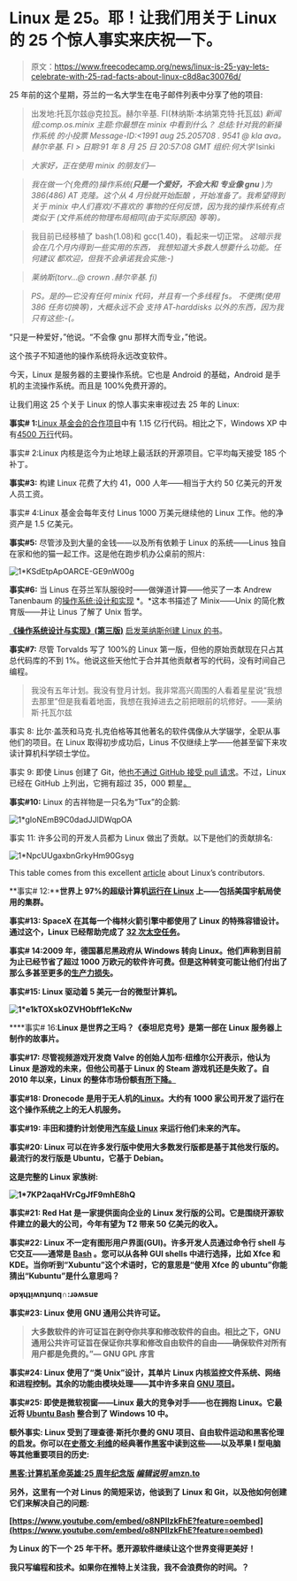 # Linux 是 25。耶！让我们用关于 Linux 的 25 个惊人事实来庆祝一下。

> 原文：<https://www.freecodecamp.org/news/linux-is-25-yay-lets-celebrate-with-25-rad-facts-about-linux-c8d8ac30076d/>

25 年前的这个星期，芬兰的一名大学生在电子邮件列表中分享了他的项目:

> 出发地:托瓦尔兹@克拉瓦。赫尔辛基. FI(林纳斯·本纳第克特·托瓦兹)
> *新闻组:comp.os.minix*
> *主题:你最想在 minix 中看到什么？*
> *总结:针对我的新操作系统*
> *的小投票 Message-ID:<1991 aug 25.205708 . 9541 @ kla ava。赫尔辛基. FI >*
> *日期:91 年 8 月 25 日 20:57:08 GMT*
> *组织:何大学* lsinki

> *大家好，正在使用 minix 的朋友们—*

> *我在做一个(免费的)操作系统(**只是一个爱好，不会大和***
> ***专业像 gnu** )为 386(486) AT 克隆。这个从 4 月份就开始酝酿*
> *，开始准备了。我希望得到关于 minix 中人们喜欢/不喜欢的*
> *事物的任何反馈，因为我的操作系统有点类似于*
> *(文件系统的物理布局相同(由于实际原因)*
> *等等)。*

> 我目前已经移植了 bash(1.08)和 gcc(1.40)，看起来一切正常。
> *这暗示我会在几个月内得到一些实用的东西，*
> *我想知道大多数人想要什么功能。任何建议*
> *都欢迎，但我不会承诺我会实施:-)*

> *莱纳斯(torv…@ crown .赫尔辛基. fi)*

> *PS。是的—它没有任何 minix 代码，并且有一个多线程 fs。*
> *不便携(使用 386 任务切换等)，大概永远不会*
> *支持 AT-harddisks 以外的东西，因为我只有这些:-(。*

“只是一种爱好，”他说。“不会像 gnu 那样大而专业，”他说。

这个孩子不知道他的操作系统将永远改变软件。

今天，Linux 是服务器的主要操作系统。它也是 Android 的基础，Android 是手机的主流操作系统。而且是 100%免费开源的。

让我们用这 25 个关于 Linux 的惊人事实来审视过去 25 年的 Linux:

**事实# 1:**[Linux 基金会的合作项目](http://collabprojects.linuxfoundation.org/)中有 1.15 亿行代码。相比之下，Windows XP 中有[4500 万行](https://www.facebook.com/windows/posts/155741344475532)代码。

事实# 2:Linux 内核是迄今为止地球上最活跃的开源项目。它平均每天接受 185 个补丁。

**事实#3:** 构建 Linux 花费了大约 41，000 人年——相当于大约 50 亿美元的开发人员工资。

事实# 4:Linux 基金会每年支付 Linus 1000 万美元继续他的 Linux 工作。他的净资产是 1.5 亿美元。

**事实#5:** 尽管涉及到大量的金钱——以及所有依赖于 Linux 的系统——Linus 独自在家和他的猫一起工作。这是他在跑步机办公桌前的照片:

![1*KSdEtpApOARCE-GE9nW00g](img/c857f5520c19ff0095ad54089285fcb5.png)

**事实#6:** 当 Linus 在芬兰军队服役时——做弹道计算——他买了一本 Andrew Tanenbaum 的[操作系统:设计和实现](http://amzn.to/2bQyDGB) *。*这本书描述了 Minix——Unix 的简化教育版——并让 Linus 了解了 Unix 哲学。

[**《操作系统设计与实现》(第三版)**](http://amzn.to/2bQyDGB)
[启发莱纳斯创建 Linux 的书](http://amzn.to/2bQyDGB)。

**事实#7:** 尽管 Torvalds 写了 100%的 Linux 第一版，但他的原始贡献现在只占其总代码库的不到 1%。他说这些天他忙于合并其他贡献者写的代码，没有时间自己编程。

> 我没有五年计划。我没有登月计划。我非常高兴周围的人看着星星说“我想去那里”但是我看着地面，我想在我掉进去之前把眼前的坑修好。——莱纳斯·托瓦尔兹

事实 8: 比尔·盖茨和马克·扎克伯格等其他著名的软件偶像从大学辍学，全职从事他们的项目。在 Linux 取得初步成功后，Linus 不仅继续上学——他甚至留下来攻读计算机科学硕士学位。

事实 9: 即使 Linus 创建了 Git，他[也不通过 GitHub 接受 pull 请求](http://www.wired.com/2012/05/torvalds_github/)。不过，Linux 已经在 GitHub 上列出，它拥有超过 35，000 颗星[。](https://github.com/torvalds/linux)

**事实#10:** Linux 的吉祥物是一只名为“Tux”的企鹅:

![1*gIoNEmB9C0dadJJlDWqpOA](img/faea80ff16bdb691ec2009eea19b727c.png)

事实 11: 许多公司的开发人员都为 Linux 做出了贡献。以下是他们的贡献排名:

![1*NpcUUgaxbnGrkyHm90Gsyg](img/9f44212984ad2efd6bd8866e78497c35.png)

This table comes from this excellent [article](http://arstechnica.com/information-technology/2015/02/linux-has-2000-new-developers-and-gets-10000-patches-for-each-version/) about Linux’s contributors.

**事实# 12:****世界上 97%的超级计算机[运行在 Linux](http://www.zdnet.com/article/linux-dominates-supercomputers-as-never-before/) 上——包括美国宇航局使用的集群。**

****事实#13:** SpaceX 在其每一个梅林火箭引擎中都使用了 Linux 的特殊容错设计。通过这个，Linux 已经帮助完成了 [32 次太空任务](http://www.spacex.com/missions)。**

**事实# 14:2009 年，德国慕尼黑政府从 Windows 转向 Linux。他们声称到目前为止已经节省了超过 1000 万欧元的软件许可费。但是这种转变可能让他们付出了那么多甚至更多的[生产力损失](http://www.techrepublic.com/article/after-three-years-of-linux-munich-reveals-draft-of-crunch-report-that-could-decide-its-open-source/)。**

**事实#15: Linux 驱动着 5 美元一台的微型计算机。**

**![1*e1kTOXskOZVHObff1eKcNw](img/3b2b49571f13536417de54cb3e8dc54e.png)**

****事实# 16:**Linux 是世界之王吗？《泰坦尼克号》是第一部在 Linux 服务器上制作的故事片。**

**事实#17: 尽管视频游戏开发商 Valve 的创始人加布·纽维尔公开表示，他认为 Linux 是游戏的未来，但他公司基于 Linux 的 Steam 游戏机还是失败了。自 2010 年以来，Linux 的整体市场份额[有所下降。](https://en.wikipedia.org/wiki/Linux_gaming#Market_share_vs._installed_base)**

****事实#18:** Dronecode 是用于无人机的[Linux](https://www.dronecode.org/)。大约有 1000 家公司开发了运行在这个操作系统之上的无人机服务。**

**事实#19: 丰田和捷豹计划使用[汽车级 Linux](https://www.automotivelinux.org/) 来运行他们未来的汽车。**

**事实#20: Linux 可以在许多发行版中使用大多数发行版都是基于其他发行版的。最流行的发行版是 Ubuntu，它基于 Debian。**

**这是完整的 Linux 家族树:**

**![1*7KP2aqaHVrCgJfF9mhE8hQ](img/8e7185de7e134fc0d5c11bf997a78837.png)**

**事实#21: Red Hat 是一家提供面向企业的 Linux 发行版的公司。它是围绕开源软件建立的最大的公司，今年有望为 T2 带来 50 亿美元的收入。**

**事实#22: Linux 不一定有图形用户界面(GUI)。许多开发人员通过命令行 shell 与它交互——通常是 [Bash](https://www.gnu.org/software/bash/) 。您可以从各种 GUI shells 中进行选择，比如 Xfce 和 KDE。当你听到“Xubuntu”这个术语时，它的意思是“使用 Xfce 的 ubuntu”你能猜出“Kubuntu”是什么意思吗？**

**ǝpʞɥʇᴉʍnʇunq∩:ɹǝʍsuɐ**

**事实#23: Linux 使用 GNU 通用公共许可证。**

> **大多数软件的许可证旨在剥夺你共享和修改软件的自由。相比之下，GNU 通用公共许可证旨在保证你共享和修改自由软件的自由——确保软件对所有用户都是免费的。”— GNU GPL 序言**

****事实#24:** Linux 使用了“类 Unix”设计，其单片 Linux 内核监控文件系统、网络和进程控制。其余的功能由模块处理——其中许多来自 [GNU 项目](https://www.gnu.org/home.en.html)。**

**事实#25: 即使是微软视窗——Linux 最大的竞争对手——也在拥抱 Linux。它最近将 [Ubuntu Bash](http://thenextweb.com/opinion/2016/03/31/bash-windows-incredibly-exciting-frightening/#gref) 整合到了 Windows 10 中。**

**额外事实: Linux 受到了理查德·斯托尔曼的 GNU 项目、自由软件运动和黑客伦理的启发。你可以在[史蒂文·利维](https://www.freecodecamp.org/news/linux-is-25-yay-lets-celebrate-with-25-rad-facts-about-linux-c8d8ac30076d/undefined)的经典著作[黑客](http://amzn.to/2bIHlYP)中读到这些——以及苹果 I 型电脑等其他重要项目的历史:**

**[**黑客:计算机革命英雄:25 周年纪念版**](http://amzn.to/2bIHlYP)
[*编辑说明* amzn.to](http://amzn.to/2bIHlYP)**

**另外，这里有一个对 Linus 的简短采访，他谈到了 Linux 和 Git，以及他如何创建它们来解决自己的问题:**

 **[https://www.youtube.com/embed/o8NPllzkFhE?feature=oembed](https://www.youtube.com/embed/o8NPllzkFhE?feature=oembed)** 

**为 Linux 的下一个 25 年干杯。愿开源软件继续让这个世界变得更美好！**

**我只写编程和技术。如果你在推特上关注我，我不会浪费你的时间。？**